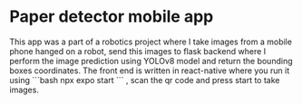 <h1>
  Paper detector mobile app
</h1>
<p>
  This app was a part of a robotics project where I take images from a mobile phone hanged on a robot, send this images to flask backend where I perform the image prediction using YOLOv8 model and return the bounding boxes coordinates.
  The front end is written in react-native where you run it using 
  ```bash 
  npx expo start
  ```
  , scan the qr code and press start to take images.
</p>
